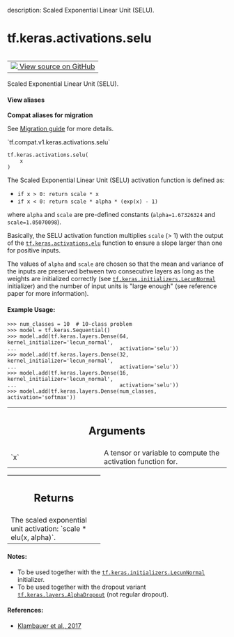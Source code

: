 description: Scaled Exponential Linear Unit (SELU).

<div itemscope itemtype="http://developers.google.com/ReferenceObject">
<meta itemprop="name" content="tf.keras.activations.selu" />
<meta itemprop="path" content="Stable" />
</div>

# tf.keras.activations.selu

<!-- Insert buttons and diff -->

<table class="tfo-notebook-buttons tfo-api nocontent" align="left">
<td>
  <a target="_blank" href="https://github.com/tensorflow/tensorflow/blob/r2.4/tensorflow/python/keras/activations.py#L140-L191">
    <img src="https://www.tensorflow.org/images/GitHub-Mark-32px.png" />
    View source on GitHub
  </a>
</td>
</table>



Scaled Exponential Linear Unit (SELU).

<section class="expandable">
  <h4 class="showalways">View aliases</h4>
  <p>
<b>Compat aliases for migration</b>
<p>See
<a href="https://www.tensorflow.org/guide/migrate">Migration guide</a> for
more details.</p>
<p>`tf.compat.v1.keras.activations.selu`</p>
</p>
</section>

<pre class="devsite-click-to-copy prettyprint lang-py tfo-signature-link">
<code>tf.keras.activations.selu(
    x
)
</code></pre>



<!-- Placeholder for "Used in" -->

The Scaled Exponential Linear Unit (SELU) activation function is defined as:

- `if x > 0: return scale * x`
- `if x < 0: return scale * alpha * (exp(x) - 1)`

where `alpha` and `scale` are pre-defined constants
(`alpha=1.67326324` and `scale=1.05070098`).

Basically, the SELU activation function multiplies `scale` (> 1) with the
output of the <a href="../../../tf/keras/activations/elu.md"><code>tf.keras.activations.elu</code></a> function to ensure a slope larger
than one for positive inputs.

The values of `alpha` and `scale` are
chosen so that the mean and variance of the inputs are preserved
between two consecutive layers as long as the weights are initialized
correctly (see <a href="../../../tf/keras/initializers/LecunNormal.md"><code>tf.keras.initializers.LecunNormal</code></a> initializer)
and the number of input units is "large enough"
(see reference paper for more information).

#### Example Usage:



```
>>> num_classes = 10  # 10-class problem
>>> model = tf.keras.Sequential()
>>> model.add(tf.keras.layers.Dense(64, kernel_initializer='lecun_normal',
...                                 activation='selu'))
>>> model.add(tf.keras.layers.Dense(32, kernel_initializer='lecun_normal',
...                                 activation='selu'))
>>> model.add(tf.keras.layers.Dense(16, kernel_initializer='lecun_normal',
...                                 activation='selu'))
>>> model.add(tf.keras.layers.Dense(num_classes, activation='softmax'))
```

<!-- Tabular view -->
 <table class="responsive fixed orange">
<colgroup><col width="214px"><col></colgroup>
<tr><th colspan="2"><h2 class="add-link">Arguments</h2></th></tr>

<tr>
<td>
`x`
</td>
<td>
A tensor or variable to compute the activation function for.
</td>
</tr>
</table>



<!-- Tabular view -->
 <table class="responsive fixed orange">
<colgroup><col width="214px"><col></colgroup>
<tr><th colspan="2"><h2 class="add-link">Returns</h2></th></tr>
<tr class="alt">
<td colspan="2">
The scaled exponential unit activation: `scale * elu(x, alpha)`.
</td>
</tr>

</table>



#### Notes:

- To be used together with the
  <a href="../../../tf/keras/initializers/LecunNormal.md"><code>tf.keras.initializers.LecunNormal</code></a> initializer.
- To be used together with the dropout variant
  <a href="../../../tf/keras/layers/AlphaDropout.md"><code>tf.keras.layers.AlphaDropout</code></a> (not regular dropout).



#### References:

- [Klambauer et al., 2017](https://arxiv.org/abs/1706.02515)
